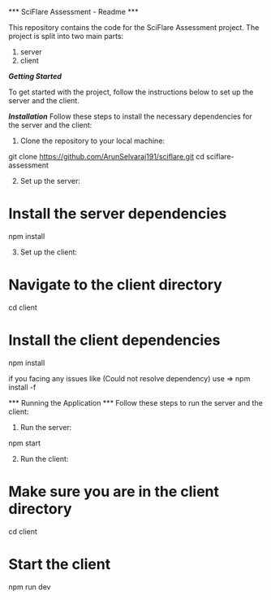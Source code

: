 *** SciFlare Assessment - Readme ***


This repository contains the code for the SciFlare Assessment project. The project is split into two main parts: 
1. server
2. client

***Getting Started***

To get started with the project, follow the instructions below to set up the server and the client.

***Installation***
Follow these steps to install the necessary dependencies for the server and the client:

1. Clone the repository to your local machine:

git clone https://github.com/ArunSelvaraj191/sciflare.git
cd sciflare-assessment

2. Set up the server:

# Install the server dependencies
npm install

3. Set up the client:

# Navigate to the client directory
cd client

# Install the client dependencies
npm install 

if you facing any issues like (Could not resolve dependency) use => npm install -f


*** Running the Application ***
Follow these steps to run the server and the client:

1. Run the server:

npm start

2. Run the client:

# Make sure you are in the client directory
cd client

# Start the client
npm run dev
